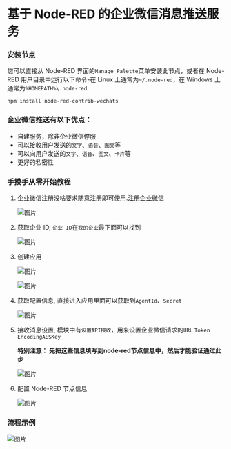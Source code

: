 # 基于 Node-RED 的企业微信消息推送服务

### 安装节点

您可以直接从 Node-RED 界面的`Manage Palette`菜单安装此节点，或者在 Node-RED 用户目录中运行以下命令-在 Linux 上通常为`~/.node-red`，在 Windows 上通常为`%HOMEPATH%\.node-red`

```shell
npm install node-red-contrib-wechats
```

### 企业微信推送有以下优点：

- 自建服务，除非企业微信停服
- 可以接收用户发送的`文字`、`语音`、`图文`等
- 可以向用户发送的`文字`、`语音`、`图文`、`卡片`等
- 更好的私密性

### 手摸手从零开始教程

1. 企业微信注册没啥要求随意注册即可使用.[注册企业微信](https://work.weixin.qq.com/wework_admin/register_wx)

	![图片](https://raw.githubusercontent.com/chen-designs/node-red-contrib-wechats/main/resources/config.png)

2. 获取企业 ID, `企业 ID`在`我的企业`最下面可以找到

	![图片](https://raw.githubusercontent.com/chen-designs/node-red-contrib-wechats/main/resources/config-0.png)

3. 创建应用

	![图片](https://raw.githubusercontent.com/chen-designs/node-red-contrib-wechats/master/resources/config-1.png)

	![图片](https://raw.githubusercontent.com/chen-designs/node-red-contrib-wechats/master/resources/config-2.png)

4. 获取配置信息, 直接进入应用里面可以获取到`AgentId`、`Secret`

	![图片](https://raw.githubusercontent.com/chen-designs/node-red-contrib-wechats/master/resources/config-3.png)

5. 接收消息设置, 模块中有`设置API接收`，用来设置企业微信请求的`URL` `Token` `EncodingAESKey`

	**特别注意： 先把这些信息填写到node-red节点信息中，然后才能验证通过此步**

	![图片](https://raw.githubusercontent.com/chen-designs/node-red-contrib-wechats/master/resources/config-4.png)

6. 配置 Node-RED 节点信息

	![图片](https://raw.githubusercontent.com/chen-designs/node-red-contrib-wechats/master/resources/config-5.png)

### 流程示例

![图片](https://raw.githubusercontent.com/chen-designs/node-red-contrib-wechats/master/resources/example.png)